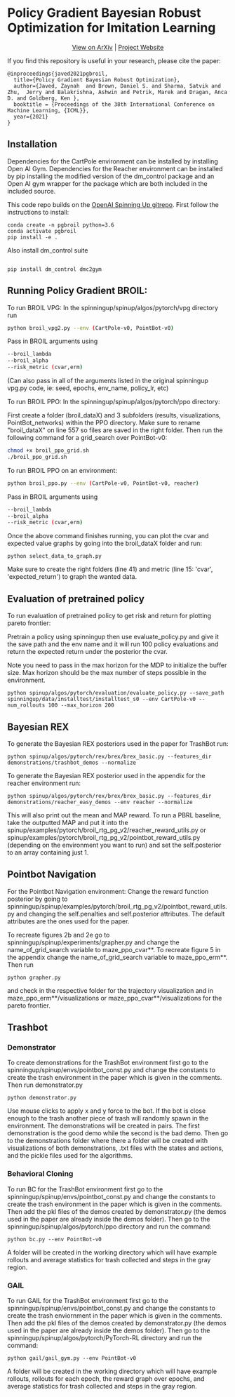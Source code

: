 # Policy Gradient Bayesian Robust Optimization for Imitation Learning


<p align="center">
  <a href="https://arxiv.org/abs/2106.06499">View on ArXiv</a> |
  <a href="https://sites.google.com/view/pg-broil/home">Project Website</a>
</p>


If you find this repository is useful in your research, please cite the paper:
```
@inproceedings{javed2021pgbroil,
  title={Policy Gradient Bayesian Robust Optimization},
  author={Javed, Zaynah  and Brown, Daniel S. and Sharma, Satvik and Zhu,  Jerry and Balakrishna, Ashwin and Petrik, Marek and Dragan, Anca D. and Goldberg, Ken },
  booktitle = {Proceedings of the 38th International Conference on Machine Learning, {ICML}},
  year={2021}
}
```

## Installation

Dependencies for the CartPole environment can be installed by installing Open AI Gym. Dependencies for the Reacher environment can be installed by pip installing the modified version of the dm_control package and an Open AI gym wrapper for the package which are both included in the included source. 

This code repo builds on the [OpenAI Spinning Up gitrepo](https://spinningup.openai.com/en/latest/user/installation.html). First follow the instructions to install:

```
conda create -n pgbroil python=3.6
conda activate pgbroil
pip install -e .
```

Also install dm_control suite
```

pip install dm_control dmc2gym
```



## Running Policy Gradient BROIL:


To run BROIL VPG:
In the spinningup/spinup/algos/pytorch/vpg directory run
```bash
python broil_vpg2.py --env (CartPole-v0, PointBot-v0)
```
Pass in BROIL arguments using
```bash
--broil_lambda
--broil_alpha
--risk_metric (cvar,erm)
```
(Can also pass in all of the arguments listed in the original spinningup vpg.py code, ie: seed, epochs, env_name, policy_lr, etc)

To run BROIL PPO:
In the spinningup/spinup/algos/pytorch/ppo directory:

First create a folder (broil_dataX) and 3 subfolders (results, visualizations, PointBot_networks) within the PPO directory. Make sure to rename "broil_dataX" on line 557 so files are saved in the right folder. Then run the following command for a grid_search over PointBot-v0:
```bash
chmod +x broil_ppo_grid.sh
./broil_ppo_grid.sh
```
To run BROIL PPO on an environment:
```bash
python broil_ppo.py --env (CartPole-v0, PointBot-v0, reacher)
```
Pass in BROIL arguments using
```bash
--broil_lambda
--broil_alpha
--risk_metric (cvar,erm)
```



Once the above command finishes running, you can plot the cvar and expected value graphs by going into the broil_dataX folder and run:

```
python select_data_to_graph.py
```

Make sure to create the right folders (line 41) and metric (line 15: 'cvar', 'expected_return') to graph the wanted data.


## Evaluation of pretrained policy

To run evaluation of pretrained policy to get risk and return for plotting pareto frontier:

Pretrain a policy using spinningup then use evaluate_policy.py and give it the save path and the env name and it will run 100 policy evaluations and return the expected return under the posterior the cvar.

Note you need to pass in the max horizon for the MDP to initialize the buffer size. Max horizon should be the max number of steps possible in the environment.

```
python spinup/algos/pytorch/evaluation/evaluate_policy.py --save_path spinningup/data/installtest/installtest_s0 --env CartPole-v0 --num_rollouts 100 --max_horizon 200
```
## Bayesian REX

To generate the Bayesian REX posteriors used in the paper for TrashBot run:

```
python spinup/algos/pytorch/rex/brex/brex_basic.py --features_dir demonstrations/trashbot_demos --normalize
```

To generate the Bayesian REX posterior used in the appendix for the reacher environment run:
```
python spinup/algos/pytorch/rex/brex/brex_basic.py --features_dir demonstrations/reacher_easy_demos --env reacher --normalize
```

This will also print out the mean and MAP reward. To run a PBRL baseline, take the outputted MAP and put it into the spinup/examples/pytorch/broil_rtg_pg_v2/reacher_reward_utils.py or spinup/examples/pytorch/broil_rtg_pg_v2/pointbot_reward_utils.py (depending on the environment you want to run) and set the self.posterior to an array containing just 1.

## Pointbot Navigation

For the Pointbot Navigation environment:
Change the reward function posterior by going to spinningup/spinup/examples/pytorch/broil_rtg_pg_v2/pointbot_reward_utils.py and changing the self.penalties and self.posterior attributes. The default attributes are the ones used for the paper.

To recreate figures 2b and 2e go to spinningup/spinup/experiments/grapher.py and change the name_of_grid_search variable to maze_ppo_cvar**. To recreate figure 5 in the appendix change the name_of_grid_search variable to maze_ppo_erm**. Then run 
```
python grapher.py
```
and check in the respective folder for the trajectory visualization and in maze_ppo_erm**/visualizations or maze_ppo_cvar**/visualizations for the pareto frontier.


## Trashbot
### Demonstrator

To create demonstrations for the TrashBot environment first go to the spinningup/spinup/envs/pointbot_const.py and change the constants to create the trash environment in the paper which is given in the comments. Then run demonstrator.py

```
python demonstrator.py
```
Use mouse clicks to apply x and y force to the bot. If the bot is close enough to the trash another piece of trash will randomly spawn in the environment. The demonstrations will be created in pairs. The first demonstration is the good demo while the second is the bad demo. Then go to the demonstrations folder where there a folder will be created with visualizations of both demonstrations, .txt files with the states and actions, and the pickle files used for the algorithms.


### Behavioral Cloning 

To run BC for the TrashBot environment first go to the spinningup/spinup/envs/pointbot_const.py and change the constants to create the trash environment in the paper which is given in the comments. Then add the pkl files of the demos created by demonstrator.py (the demos used in the paper are already inside the demos folder). Then go to the spinningup/spinup/algos/pytorch/ppo directory and run the command:
```
python bc.py --env PointBot-v0
```
A folder will be created in the working directory which will have example rollouts and average statistics for trash collected and steps in the gray region.

### GAIL

To run GAIL for the TrashBot environment first go to the spinningup/spinup/envs/pointbot_const.py and change the constants to create the trash enviornment in the paper which is given in the comments. Then add the pkl files of the demos created by demonstrator.py (the demos used in the paper are already inside the demos folder). Then go to the spinningup/spinup/algos/pytorch/PyTorch-RL directory and run the command:
```
python gail/gail_gym.py --env PointBot-v0
```
A folder will be created in the working directory which will have example rollouts, rollouts for each epoch, the reward graph over epochs, and average statistics for trash collected and steps in the gray region.
